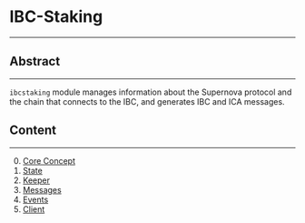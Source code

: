 # IBC-Staking

---

## Abstract

---

`ibcstaking` module manages information about the Supernova protocol and the chain that connects to the IBC, 
and generates IBC and ICA messages.

## Content

---
0. [Core Concept](spec/en/00_core_concept.md)
1. [State](spec/en/01_state.md)
2. [Keeper](spec/en/02_keepers.md)
3. [Messages](spec/en/03_messages.md)
4. [Events](spec/en/04_events.md)
5. [Client](spec/en/05_client.md)